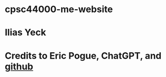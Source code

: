 # cpsc44000-me-website
# Ilias Yeck
# Credits to Eric Pogue, ChatGPT, and [github](https://github.com/EricPogueExampleCode-Web/introductions-2024)

